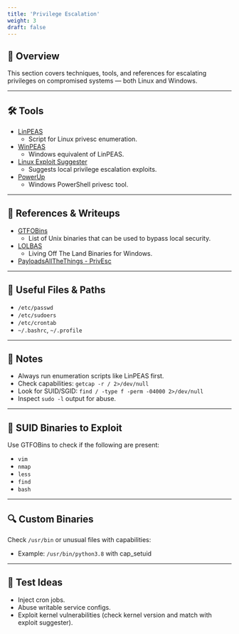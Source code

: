 ```yaml
---
title: 'Privilege Escalation'
weight: 3
draft: false
---
```

## 🧠 Overview
This section covers techniques, tools, and references for escalating privileges on compromised systems — both Linux and Windows.

---

## 🛠️ Tools

- [LinPEAS](https://github.com/carlospolop/PEASS-ng/tree/master/linPEAS)
  - Script for Linux privesc enumeration.
- [WinPEAS](https://github.com/carlospolop/PEASS-ng/tree/master/winPEAS)
  - Windows equivalent of LinPEAS.
- [Linux Exploit Suggester](https://github.com/mzet-/linux-exploit-suggester)
  - Suggests local privilege escalation exploits.
- [PowerUp](https://github.com/PowerShellMafia/PowerSploit/tree/master/Privesc)
  - Windows PowerShell privesc tool.

---

## 📘 References & Writeups

- [GTFOBins](https://gtfobins.github.io)
  - List of Unix binaries that can be used to bypass local security.
- [LOLBAS](https://lolbas-project.github.io)
  - Living Off The Land Binaries for Windows.
- [PayloadsAllTheThings - PrivEsc](https://github.com/swisskyrepo/PayloadsAllTheThings#privilege-escalation)

---

## 📂 Useful Files & Paths

- `/etc/passwd`
- `/etc/sudoers`
- `/etc/crontab`
- `~/.bashrc`, `~/.profile`

---

## 📝 Notes

- Always run enumeration scripts like LinPEAS first.
- Check capabilities: `getcap -r / 2>/dev/null`
- Look for SUID/SGID: `find / -type f -perm -04000 2>/dev/null`
- Inspect `sudo -l` output for abuse.

---

## 🐚 SUID Binaries to Exploit

Use GTFOBins to check if the following are present:

- `vim`
- `nmap`
- `less`
- `find`
- `bash`

---

## 🔍 Custom Binaries

Check `/usr/bin` or unusual files with capabilities:

- Example: `/usr/bin/python3.8` with cap_setuid

---

## 🧪 Test Ideas

- Inject cron jobs.
- Abuse writable service configs.
- Exploit kernel vulnerabilities (check kernel version and match with exploit suggester).
